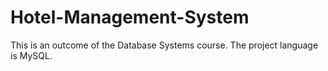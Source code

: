 # Hotel-Management-System
This is an outcome of the Database Systems course. The project language is MySQL.

